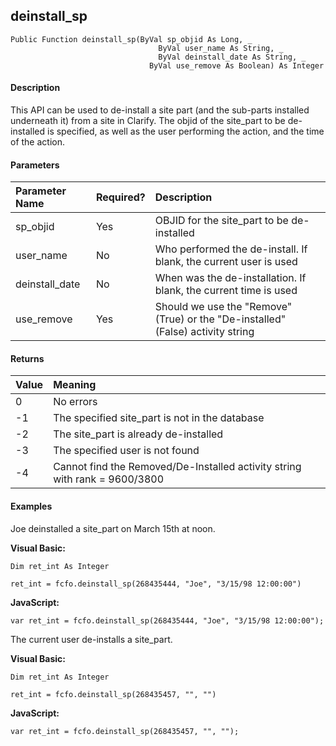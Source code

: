 deinstall_sp
------------

```
Public Function deinstall_sp(ByVal sp_objid As Long, _
                      			 ByVal user_name As String, _
                      			 ByVal deinstall_date As String, _
                      		   ByVal use_remove As Boolean) As Integer
```

#### Description

This API can be used to de-install a site part (and the sub-parts installed underneath it) from a site in Clarify. The objid of the site_part to be de-installed is specified, as well as the user performing the action, and the time of the action.

#### Parameters

| Parameter Name | Required? | Description |
|:--- |:--- |:--- |
| sp_objid | Yes | OBJID for the site_part to be de-installed |
| user_name | No | Who performed the de-install. If blank, the current user is used |
| deinstall_date | No | When was the de-installation. If blank, the current time is used |
| use_remove | Yes | Should we use the "Remove" (True) or the "De-installed" (False) activity string |

#### Returns

| Value | Meaning |
|:--- |:--- |
| 0 | No errors |
| -1 | The specified site_part is not in the database |
| -2 | The site_part is already de-installed |
| -3 | The specified user is not found |
| -4 | Cannot find the Removed/De-Installed activity string with rank = 9600/3800 |

#### Examples

Joe deinstalled a site_part on March 15th at noon.

**Visual Basic:**
```
Dim ret_int As Integer

ret_int = fcfo.deinstall_sp(268435444, "Joe", "3/15/98 12:00:00")
```

**JavaScript:**
```
var ret_int = fcfo.deinstall_sp(268435444, "Joe", "3/15/98 12:00:00");
```

The current user de-installs a site_part.

**Visual Basic:**
```
Dim ret_int As Integer

ret_int = fcfo.deinstall_sp(268435457, "", "")
```

**JavaScript:**
```
var ret_int = fcfo.deinstall_sp(268435457, "", "");
```

